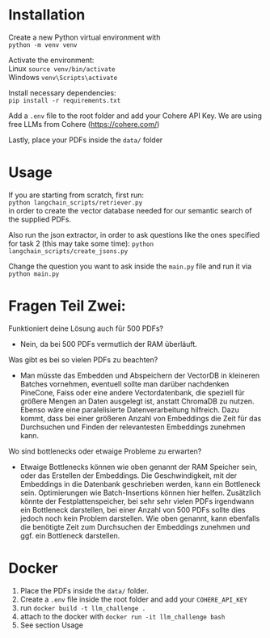 # Installation

Create a new Python virtual environment with  
```python -m venv venv```

Activate the environment:  
Linux ```source venv/bin/activate```  
Windows ```venv\Scripts\activate```

Install necessary dependencies:  
```pip install -r requirements.txt```

Add a ```.env``` file to the root folder and add your Cohere API Key.
We are using free LLMs from Cohere (https://cohere.com/)

Lastly, place your PDFs inside the ```data/``` folder

# Usage

If you are starting from scratch, first run:  
```python langchain_scripts/retriever.py```  
in order to create the vector database needed for our semantic search of the supplied PDFs.

Also run the json extractor, in order to ask questions like the ones specified for task 2 (this may take some time):
```python langchain_scripts/create_jsons.py```

Change the question you want to ask inside the ```main.py``` file and run it via  
```python main.py```

# Fragen Teil Zwei:

Funktioniert deine Lösung auch für 500 PDFs?
* Nein, da bei 500 PDFs vermutlich der RAM überläuft.  

Was gibt es bei so vielen PDFs zu beachten? 
* Man müsste das Embedden und Abspeichern der VectorDB in kleineren Batches vornehmen, eventuell sollte man darüber nachdenken PineCone, Faiss oder eine andere Vectordatenbank, die speziell für größere Mengen an Daten ausgelegt ist, anstatt ChromaDB zu nutzen. Ebenso wäre eine paralelisierte Datenverarbeitung hilfreich.
Dazu kommt, dass bei einer größeren Anzahl von Embeddings die Zeit für das Durchsuchen und Finden der relevantesten Embeddings zunehmen kann.

Wo sind bottlenecks oder etwaige Probleme zu erwarten?
* Etwaige Bottlenecks können wie oben genannt der RAM Speicher sein, oder das Erstellen der Embeddings.
Die Geschwindigkeit, mit der Embeddings in die Datenbank geschrieben werden, kann ein Bottleneck sein. Optimierungen wie Batch-Insertions können hier helfen.
Zusätzlich könnte der Festplattenspeicher, bei sehr sehr vielen PDFs irgendwann ein Bottleneck darstellen, bei einer Anzahl von 500 PDFs sollte dies jedoch noch kein Problem darstellen. Wie oben genannt, kann ebenfalls die benötigte Zeit zum Durchsuchen der Embeddings zunehmen und ggf. ein Bottleneck darstellen.

# Docker 

1. Place the PDFs inside the ```data/``` folder.
2. Create a ```.env``` file inside the root folder and add your ```COHERE_API_KEY``` 
3. run ```docker build -t llm_challenge .```
4. attach to the docker with ```docker run -it llm_challenge bash```
5. See section Usage 